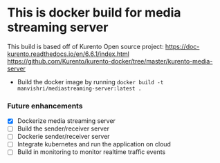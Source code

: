 # This is docker build for media streaming server

This build is based off of Kurento Open source project:
https://doc-kurento.readthedocs.io/en/6.6.1/index.html
https://github.com/Kurento/kurento-docker/tree/master/kurento-media-server

* Build the docker image by running 
`docker build -t manvishri/mediastreaming-server:latest .`

### Future enhancements
- [x] Dockerize media streaming server
- [ ] Build the sender/receiver server
- [ ] Dockerie sender/receiver server
- [ ] Integrate kubernetes and run the application on cloud
- [ ] Build in monitoring to monitor realtime traffic events
